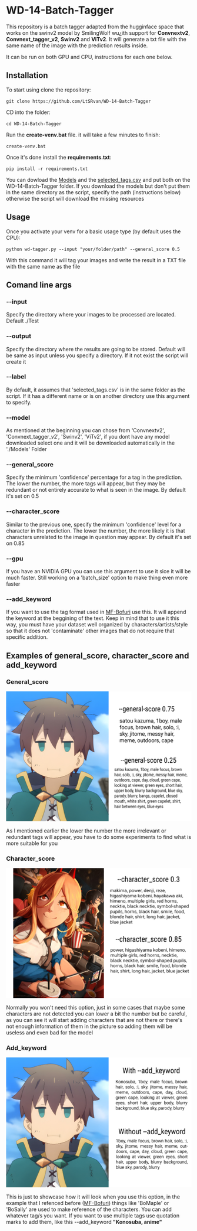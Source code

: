 # WD-14-Batch-Tagger
This repository is a batch tagger adapted from the hugginface space that works on the swinv2 model by SmilingWolf wu¿ith support for **Convnextv2**, **Convnext_tagger_v2**, **Swinv2** and **ViTv2**. It will generate a txt file with the same name of the image with the prediction results inside.

It can be run on both GPU and CPU, instructions for each one below.

## Installation
To start using clone the repository:

    git clone https://github.com/LtSRvan/WD-14-Batch-Tagger

CD into the folder:

    cd WD-14-Batch-Tagger
    
Run the **create-venv.bat** file. it will take a few minutes to finish:

    create-venv.bat

Once it's done install the **requirements.txt**:

    pip install -r requirements.txt

You can dowload the [Models](https://huggingface.co/SmilingWolf) and the [selected_tags.csv](https://huggingface.co/SmilingWolf/wd-v1-4-swinv2-tagger-v2/resolve/main/selected_tags.csv) and put both on the WD-14-Batch-Tagger folder. If you download the models but don't put them in the same directory as the script, specify the path (instructions below) otherwise the script will download the missing resources

## Usage

Once you activate your venv for a basic usage type (by default uses the CPU):

    python wd-tagger.py --input "your/folder/path" --general_score 0.5
   
With this command it will tag your images and write the result in a TXT file with the same name as the file

## Comand line args

### --input
Specify the directory where your images to be processed are located. Default ./Test

### --output 
Specify the directory where the results are going to be stored. Default will be same as input unless you specify a directory. If it not exist the script will create it

### --label
By default, it assumes that 'selected_tags.csv' is in the same folder as the script. If it has a different name or is on another directory use this argument to specify.

### --model
As mentioned at the beginning you can chose from 'Convnextv2', 'Convnext_tagger_v2', 'Swinv2', 'ViTv2', if you dont have any model downloaded select one and it will be downloaded automatically in the './Models' Folder

### --general_score
Specify the minimum 'confidence' percentage for a tag in the prediction. The lower the number, the more tags will appear, but they may be redundant or not entirely accurate to what is seen in the image.
By default it's set on 0.5
 
### --character_score
Similar to the previous one, specify the minimum 'confidence' level for a character in the prediction. The lower the number, the more likely it is that characters unrelated to the image in question may appear.
By default it's set on 0.85

### --gpu 
If you have an NVIDIA GPU you can use this argument to use it sice it will be much faster. Still working on a 'batch_size' option to make thing even more faster

### --add_keyword
If you want to use the tag format used in [MF-Bofuri](https://huggingface.co/MyneFactory/MF-Bofuri) use this. It will append the keyword at the beggining of the text. Keep in mind that to use it this way, you must have your dataset well organized by characters/artists/style so that it does not 'contaminate' other images that do not require that specific addition.

## Examples of **general_score**, **character_score** and **add_keyword**

### General_score

![Kazuma_general_score](/Examples/Kazuma_general_score.jpg)

As I mentioned earlier the lower the number the more irrelevant or redundant tags will appear, you have to do some experiments to find what is more suitable for you

### Character_score

![Power_character_score](/Examples/Chainsaw_character_score.jpg)

Normally you won't need this option, just in some cases that maybe some characters are not detected you can lower a bit the number but be careful, as you can see it will start adding characters that are not there or there's not enough information of them in the picture so adding them will be useless and even bad for the model

### Add_keyword

![Kazuma_add_keyword](/Examples/Kazuma_keyword.jpg)

This is just to showcase how it will look when you use this option, in the example that I refenced before ([MF-Bofuri](https://huggingface.co/MyneFactory/MF-Bofuri)) things like 'BoMaple' or 'BoSally' are used to make reference of the characters. You can add whatever tag/s you want. If you want to use multiple tags use quotation marks to add them, like this --add_keyword **"Konosuba, anime"**
